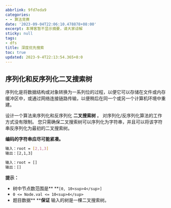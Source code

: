 ```yaml
---
abbrlink: 9fd7eda9
categories:
- - 算法竞赛
date: '2023-09-04T22:06:10.478878+08:00'
excerpt: 本博客暂不显示摘要，请大家谅解
sticky: null
tags:
- dfs
title: 深度优先搜索
toc: true
updated: 2023-9-4T22:13:54.365+8:0
---
```

## 序列化和反序列化二叉搜索树

序列化是将数据结构或对象转换为一系列位的过程，以便它可以存储在文件或内存缓冲区中，或通过网络连接链路传输，以便稍后在同一个或另一个计算机环境中重建。

设计一个算法来序列化和反序列化 **二叉搜索树** 。 对序列化/反序列化算法的工作方式没有限制。 您只需确保二叉搜索树可以序列化为字符串，并且可以将该字符串反序列化为最初的二叉搜索树。

**编码的字符串应尽可能紧凑。**

```bash
输入：root = [2,1,3]
输出：[2,1,3]
```

```bash
输入：root = []
输出：[]

```

**提示：**

* 树中节点数范围是** **`[0, 10<sup>4</sup>]`
* `0 <= Node.val <= 10<sup>4</sup>`
* 题目数据** ****保证** 输入的树是一棵二叉搜索树。
